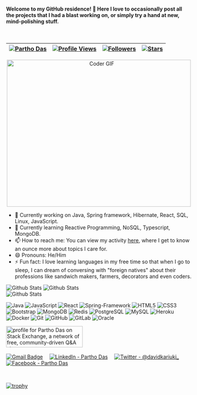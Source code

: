 <h4>Welcome to my GitHub residence! 👋 Here I love to occasionally post all the projects that I had a blast working on, or simply try a hand at new, mind-polishing stuff.</h4><br/>

| [![Partho Das](https://img.shields.io/badge/partho99)](#) | [![Profile Views](https://komarev.com/ghpvc/?username=partho99&color=red)](#) | [![Followers](https://img.shields.io/github/followers/partho99)](#) | [![Stars](https://img.shields.io/github/stars/partho99?label=Profile%20Stars&logo=Profile%20stars&logoColor=r)](#) |
--| --| --| --|

<div align="center">
 <img src="https://media.giphy.com/media/SWoSkN6DxTszqIKEqv/giphy.gif" alt="Coder GIF" width="500" height="400">
 </div>

- 🔭 Currently working on Java, Spring framework, Hibernate, React, SQL, Linux, JavaScript.
- 🌱 Currently learning Reactive Programming, NoSQL, Typescript, MongoDB.
- 📫 How to reach me: You can view my activity [here](https://www.linkedin.com/in/partho99/), where I get to know an ounce    more about topics I care for.<nbsp>
- 😄 Pronouns: He/Him
- ⚡ Fun fact: I love learning languages in my free time so that when I go to sleep, I can dream of conversing with "foreign natives" about  their professions like sandwich makers, farmers, decorators and even coders.<br>
 
 
 ![Github Stats](https://github-readme-stats.vercel.app/api?username=partho99&theme=light&hide_border=true&include_all_commits=true&count_private=true)
![Github Stats](https://github-readme-streak-stats.herokuapp.com/?user=partho99&theme=light&hide_border=true&fire=red&sideNums=red)<br/>
![Github Stats](https://github-readme-stats.vercel.app/api/top-langs/?username=partho99&theme=light&hide_border=false&include_all_commits=true&count_private=true&layout=compact)
<br>

 
   ![Java](https://img.shields.io/badge/-Java-%23F7DF1C?style=flat-square&logo=java&logoColor=db1f1f&labelColor=%23F7DF1C&color=%23FFCE5A)
  ![JavaScript](https://img.shields.io/badge/-JavaScript-%23F7DF1C?style=flat-square&logo=javascript&logoColor=000000&labelColor=%23F7DF1C&color=%23FFCE5A)
  ![React](https://img.shields.io/badge/-React-black?style=flat-square&logo=react)
 ![Spring-Framework](https://img.shields.io/badge/-Spring-%1fdbb9?style=flat-square&logo=spring&labelColor=%23F7DF1C&color=%23FFCE5A)
  ![HTML5](https://img.shields.io/badge/-HTML5-E34F26?style=flat-square&logo=html5&logoColor=white)
  ![CSS3](https://img.shields.io/badge/-CSS3-1572B6?style=flat-square&logo=css3)
  ![Bootstrap](https://img.shields.io/badge/-Bootstrap-563D7C?style=flat-square&logo=bootstrap)
  ![MongoDB](https://img.shields.io/badge/-MongoDB-black?style=flat-square&logo=mongodb)
  ![Redis](https://img.shields.io/badge/-Redis-black?style=flat-square&logo=Redis)
  ![PostgreSQL](https://img.shields.io/badge/-PostgreSQL-336791?style=flat-square&logo=postgresql)
  ![MySQL](https://img.shields.io/badge/-MySQL-black?style=flat-square&logo=mysql)
  ![Heroku](https://img.shields.io/badge/-Heroku-430098?style=flat-square&logo=heroku)
  ![Docker](https://img.shields.io/badge/-Docker-black?style=flat-square&logo=docker)
  ![Git](https://img.shields.io/badge/-Git-black?style=flat-square&logo=git)
  ![GitHub](https://img.shields.io/badge/-GitHub-181717?style=flat-square&logo=github)
  ![GitLab](https://img.shields.io/badge/-GitLab-FCA121?style=flat-square&logo=gitlab)
 ![Oracle](https://img.shields.io/badge/-Oracle-red?style=flat-square&logo=Oracle)
 
 
<!--  <a href="https://stackexchange.com/users/9221177"><img src="https://stackexchange.com/users/flair/9221177.png" width="208" height="58" alt="profile for Partho on Stack Exchange, a network of free, community-driven Q&amp;A sites" title="profile for Partho on Stack Exchange, a network of free, community-driven Q&amp;A sites"></a> -->
 

<a href="https://stackexchange.com/users/9221177/partho?tab=accounts"><img src="https://stackexchange.com/users/flair/9221177.png" width="208" height="58" alt="profile for Partho Das on Stack Exchange, a network of free, community-driven Q&amp;A sites" title="profile for Partho Das on Stack Exchange, a network of free, community-driven Q&amp;A sites"></a>
 <br> <br>[![Gmail Badge](https://img.shields.io/badge/Gmail-D14836?style=for-the-badge&logo=gmail&logoColor=white)](mailto:partho.swe@gmail.com) &emsp;[![LinkedIn - Partho Das](https://img.shields.io/badge/LinkedIn-0077B5?style=for-the-badge&logo=linkedin&logoColor=white)](https://www.linkedin.com/in/partho99)&emsp;
[![Twitter - @davidkariuki_](https://img.shields.io/badge/Twitter-1DA1F2?style=for-the-badge&logo=twitter&logoColor=white)](https://twitter.com/partho_das99)&emsp;[![Facebook - Partho Das](https://img.shields.io/badge/Facebook-1877F2?style=for-the-badge&logo=facebook&logoColor=white)](https://www.facebook.com/partho09)&emsp;
 
 <br>

[![trophy](https://github-profile-trophy.vercel.app/?username=partho99&margin-w=8)](https://github.com/ryo-ma/github-profile-trophy)

<br>
 
